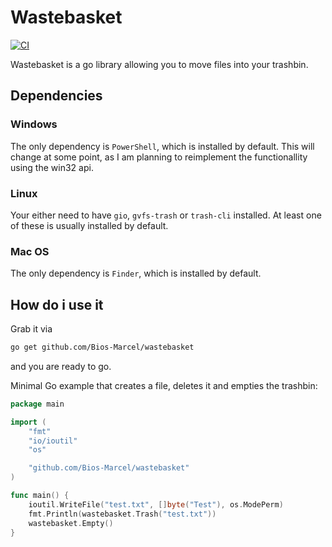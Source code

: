 # Wastebasket

[![CI](https://github.com/Bios-Marcel/wastebasket/actions/workflows/test.yml/badge.svg?branch=master)](https://github.com/Bios-Marcel/wastebasket/actions/workflows/test.yml)

Wastebasket is a go library allowing you to move files into your trashbin.

## Dependencies

### Windows

The only dependency is `PowerShell`, which is installed by default. This will change at some point, as I am planning to reimplement the functionallity using the win32 api.

### Linux

Your either need to have `gio`, `gvfs-trash` or `trash-cli` installed.
At least one of these is usually installed by default.

### Mac OS

The only dependency is `Finder`, which is installed by default.

## How do i use it

Grab it via

```bash
go get github.com/Bios-Marcel/wastebasket
```

and you are ready to go.

Minimal Go example that creates a file, deletes it and empties the trashbin:

```GO
package main

import (
    "fmt"
    "io/ioutil"
    "os"

    "github.com/Bios-Marcel/wastebasket"
)

func main() {
    ioutil.WriteFile("test.txt", []byte("Test"), os.ModePerm)
    fmt.Println(wastebasket.Trash("test.txt"))
    wastebasket.Empty()
}
```